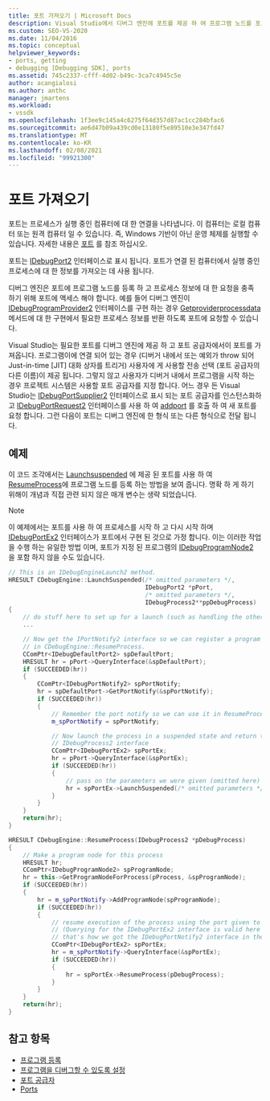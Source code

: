 ```yaml
---
title: 포트 가져오기 | Microsoft Docs
description: Visual Studio에서 디버그 엔진에 포트를 제공 하 여 프로그램 노드를 포트에 등록 하 고 프로세스 정보에 대 한 요청을 충족 하는 방법에 대해 알아봅니다.
ms.custom: SEO-VS-2020
ms.date: 11/04/2016
ms.topic: conceptual
helpviewer_keywords:
- ports, getting
- debugging [Debugging SDK], ports
ms.assetid: 745c2337-cfff-4d02-b49c-3ca7c4945c5e
author: acangialosi
ms.author: anthc
manager: jmartens
ms.workload:
- vssdk
ms.openlocfilehash: 1f3ee9c145a4c6275f64d357d87ac1cc284bfac6
ms.sourcegitcommit: ae6d47b09a439cd0e13180f5e89510e3e347fd47
ms.translationtype: MT
ms.contentlocale: ko-KR
ms.lasthandoff: 02/08/2021
ms.locfileid: "99921300"
---
```

# <a name="get-a-port"></a>포트 가져오기
포트는 프로세스가 실행 중인 컴퓨터에 대 한 연결을 나타냅니다. 이 컴퓨터는 로컬 컴퓨터 또는 원격 컴퓨터 일 수 있습니다. 즉, Windows 기반이 아닌 운영 체제를 실행할 수 있습니다. 자세한 내용은 [포트](../../extensibility/debugger/ports.md) 를 참조 하십시오.

포트는 [IDebugPort2](../../extensibility/debugger/reference/idebugport2.md) 인터페이스로 표시 됩니다. 포트가 연결 된 컴퓨터에서 실행 중인 프로세스에 대 한 정보를 가져오는 데 사용 됩니다.

디버그 엔진은 포트에 프로그램 노드를 등록 하 고 프로세스 정보에 대 한 요청을 충족 하기 위해 포트에 액세스 해야 합니다. 예를 들어 디버그 엔진이 [IDebugProgramProvider2](../../extensibility/debugger/reference/idebugprogramprovider2.md) 인터페이스를 구현 하는 경우 [Getproviderprocessdata](../../extensibility/debugger/reference/idebugprogramprovider2-getproviderprocessdata.md) 메서드에 대 한 구현에서 필요한 프로세스 정보를 반환 하도록 포트에 요청할 수 있습니다.

Visual Studio는 필요한 포트를 디버그 엔진에 제공 하 고 포트 공급자에서이 포트를 가져옵니다. 프로그램이에 연결 되어 있는 경우 (디버거 내에서 또는 예외가 throw 되어 Just-in-time [JIT] 대화 상자를 트리거) 사용자에 게 사용할 전송 선택 (포트 공급자의 다른 이름)이 제공 됩니다. 그렇지 않고 사용자가 디버거 내에서 프로그램을 시작 하는 경우 프로젝트 시스템은 사용할 포트 공급자를 지정 합니다. 어느 경우 든 Visual Studio는 [IDebugPortSupplier2](../../extensibility/debugger/reference/idebugportsupplier2.md) 인터페이스로 표시 되는 포트 공급자를 인스턴스화하고 [IDebugPortRequest2](../../extensibility/debugger/reference/idebugportrequest2.md) 인터페이스를 사용 하 여 [addport](../../extensibility/debugger/reference/idebugportsupplier2-addport.md) 를 호출 하 여 새 포트를 요청 합니다. 그런 다음이 포트는 디버그 엔진에 한 형식 또는 다른 형식으로 전달 됩니다.

## <a name="example"></a>예제
이 코드 조각에서는 [Launchsuspended](../../extensibility/debugger/reference/idebugenginelaunch2-launchsuspended.md) 에 제공 된 포트를 사용 하 여 [ResumeProcess](../../extensibility/debugger/reference/idebugenginelaunch2-resumeprocess.md)에 프로그램 노드를 등록 하는 방법을 보여 줍니다. 명확 하 게 하기 위해이 개념과 직접 관련 되지 않은 매개 변수는 생략 되었습니다.

> [!NOTE]
> 이 예제에서는 포트를 사용 하 여 프로세스를 시작 하 고 다시 시작 하며 [IDebugPortEx2](../../extensibility/debugger/reference/idebugportex2.md) 인터페이스가 포트에서 구현 된 것으로 가정 합니다. 이는 이러한 작업을 수행 하는 유일한 방법 이며, 포트가 지정 된 프로그램의 [IDebugProgramNode2](../../extensibility/debugger/reference/idebugprogramnode2.md) 을 포함 하지 않을 수도 있습니다.

```cpp
// This is an IDebugEngineLaunch2 method.
HRESULT CDebugEngine::LaunchSuspended(/* omitted parameters */,
                                      IDebugPort2 *pPort,
                                      /* omitted parameters */,
                                      IDebugProcess2**ppDebugProcess)
{
    // do stuff here to set up for a launch (such as handling the other parameters)
    ...

    // Now get the IPortNotify2 interface so we can register a program node
    // in CDebugEngine::ResumeProcess.
    CComPtr<IDebugDefaultPort2> spDefaultPort;
    HRESULT hr = pPort->QueryInterface(&spDefaultPort);
    if (SUCCEEDED(hr))
    {
        CComPtr<IDebugPortNotify2> spPortNotify;
        hr = spDefaultPort->GetPortNotify(&spPortNotify);
        if (SUCCEEDED(hr))
        {
            // Remember the port notify so we can use it in ResumeProcess.
            m_spPortNotify = spPortNotify;

            // Now launch the process in a suspended state and return the
            // IDebugProcess2 interface
            CComPtr<IDebugPortEx2> spPortEx;
            hr = pPort->QueryInterface(&spPortEx);
            if (SUCCEEDED(hr))
            {
                // pass on the parameters we were given (omitted here)
                hr = spPortEx->LaunchSuspended(/* omitted parameters */,ppDebugProcess)
            }
        }
    }
    return(hr);
}

HRESULT CDebugEngine::ResumeProcess(IDebugProcess2 *pDebugProcess)
{
    // Make a program node for this process
    HRESULT hr;
    CComPtr<IDebugProgramNode2> spProgramNode;
    hr = this->GetProgramNodeForProcess(pProcess, &spProgramNode);
    if (SUCCEEDED(hr))
    {
        hr = m_spPortNotify->AddProgramNode(spProgramNode);
        if (SUCCEEDED(hr))
        {
            // resume execution of the process using the port given to us earlier.
            // (Querying for the IDebugPortEx2 interface is valid here since
            // that's how we got the IDebugPortNotify2 interface in the first place.)
            CComPtr<IDebugPortEx2> spPortEx;
            hr = m_spPortNotify->QueryInterface(&spPortEx);
            if (SUCCEEDED(hr))
            {
                hr = spPortEx->ResumeProcess(pDebugProcess);
            }
        }
    }
    return(hr);
}
```

## <a name="see-also"></a>참고 항목
- [프로그램 등록](../../extensibility/debugger/registering-the-program.md)
- [프로그램을 디버그할 수 있도록 설정](../../extensibility/debugger/enabling-a-program-to-be-debugged.md)
- [포트 공급자](../../extensibility/debugger/port-suppliers.md)
- [Ports](../../extensibility/debugger/ports.md)
